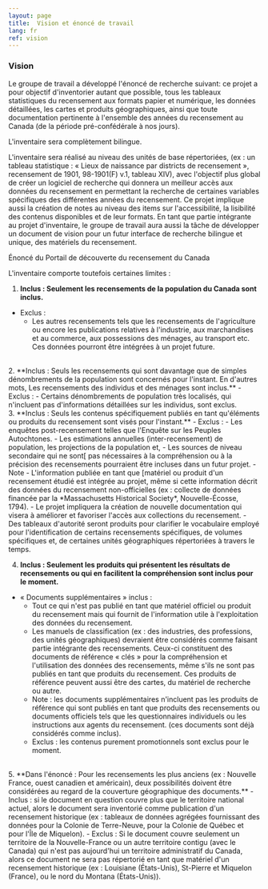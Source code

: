 ```yaml
---
layout: page
title:  Vision et énoncé de travail
lang: fr
ref: vision
---
```

### Vision

Le groupe de travail a développé l'énoncé de recherche suivant: ce projet a pour objectif d'inventorier autant que possible, tous les tableaux statistiques du recensement aux formats papier et numérique, les données détaillées, les cartes et produits géographiques, ainsi que toute documentation pertinente à l'ensemble des années du recensement au Canada (de la période pré-confédérale à nos jours).

L'inventaire sera complètement bilingue.

L'inventaire sera réalisé au niveau des unités de base répertoriées, (ex : un tableau statistique : « Lieux de naissance par districts de recensement », recensement de 1901, 98-1901(F) v.1, tableau XIV), avec l'objectif plus global de créer un logiciel de recherche qui donnera un meilleur accès aux données du recensement en permettant la recherche de certaines variables spécifiques des différentes années du recensement. Ce projet implique aussi la création de notes au niveau des items sur l\'accessibilité, la lisibilité des contenus disponibles et de leur formats. En tant que partie intégrante au projet d'inventaire, le groupe de travail aura aussi la tâche de développer un document de vision pour un futur interface de recherche bilingue et unique, des matériels du recensement.

Énoncé du Portail de découverte du recensement du Canada

L'inventaire comporte toutefois certaines limites :

1. **Inclus : Seulement les recensements de la population du Canada sont inclus.**  
- Exclus :
  - Les autres recensements tels que les recensements de l'agriculture ou encore les publications relatives à l'industrie, aux marchandises et au commerce, aux possessions des ménages, au transport etc. Ces données pourront être intégrées à un projet future.  
<br />
2. **Inclus : Seuls les recensements qui sont davantage que de simples dénombrements de la population sont concernés pour l'instant. En d'autres mots, Les recensements des individus et des  ménages sont inclus.**  
- Exclus :
  - Certains dénombrements de population très localisés, qui n'incluent pas d'informations détaillées sur les individus, sont exclus.  
<br />
3. **Inclus : Seuls les contenus spécifiquement publiés en tant qu'éléments ou produits du recensement sont visés pour l'instant.**
- Exclus :
  - Les enquêtes post-recensement telles que l'Enquête sur les
         Peuples Autochtones.
  - Les estimations annuelles (inter-recensement) de population, les
         projections de la population et,
  - Les sources de niveau secondaire qui ne sont[ pas
         nécessaires à la compréhension ou à la précision des
         recensements pourraient être incluses dans un futur projet.
- Note
  - L'information publiée en tant que [matériel ou produit d'un recensement étudié est intégrée au projet, même si cette information décrit des données du recensement non-officielles (ex : collecte de données financée par la *Massachusetts Historical Society*, Nouvelle-Écosse, 1794).
  - Le projet impliquera la création de nouvelle documentation qui visera à améliorer et favoriser l'accès aux collections du recensement.
  - Des tableaux d'autorité seront produits pour clarifier le vocabulaire employé pour l'identification de certains recensements spécifiques, de volumes spécifiques et, de certaines unités géographiques répertoriées à travers le temps.

4. **Inclus : Seulement les produits qui présentent les résultats de recensements ou qui en facilitent la compréhension sont inclus pour le moment.**
- « Documents supplémentaires » inclus :
  - Tout ce qui n'est pas publié en tant que matériel officiel ou produit du recensement mais qui fournit de l'information utile à l'exploitation des données du recensement.
  - Les manuels de classification (ex : des industries, des professions, des unités géographiques) devraient être considérés comme faisant partie intégrante des recensements. Ceux-ci constituent des documents de référence « clés » pour la compréhension et l'utilisation des données des recensements, même s'ils ne sont pas publiés en tant que produits du recensement. Ces produits de référence peuvent aussi être des cartes, du matériel de recherche ou autre.
  - Note : les documents supplémentaires n'incluent pas les produits de référence qui sont publiés en tant que produits des recensements ou documents officiels tels que les questionnaires individuels ou les instructions aux agents du recensement. (ces documents sont déjà considérés comme inclus).
  - Exclus : les contenus purement promotionnels sont exclus pour le moment.  
<br />
5. **Dans l'énoncé : Pour les recensements les plus anciens (ex : Nouvelle France, ouest canadien et américain), deux possibilités doivent être considérées au regard de la couverture géographique des documents.**
   - Inclus : si le document en question couvre plus que le territoire national actuel, alors le document sera inventorié comme publication d'un recensement historique (ex : tableaux de données agrégées fournissant des données pour la Colonie de Terre-Neuve, pour la Colonie de Québec et pour l'Île de Miquelon).
   - Exclus : Si le document couvre seulement un territoire de la Nouvelle-France ou un autre territoire contigu (avec le Canada) qui n'est pas aujourd'hui un territoire administratif du Canada, alors ce document ne sera pas répertorié en tant que matériel d'un recensement historique (ex : Louisiane (États-Unis), St-Pierre et Miquelon (France), ou le nord du Montana (États-Unis)).
